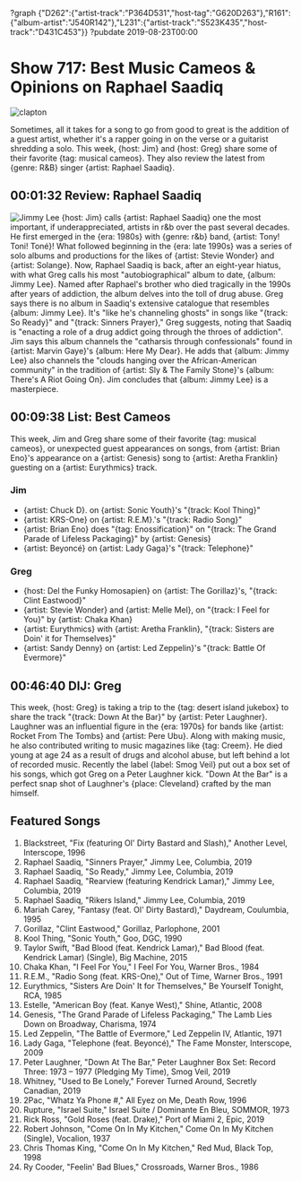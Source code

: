 ?graph {"D262":{"artist-track":"P364D531","host-tag":"G620D263"},"R161":{"album-artist":"J540R142"},"L231":{"artist-track":"S523K435","host-track":"D431C453"}}
?pubdate 2019-08-23T00:00

# Show 717: Best Music Cameos & Opinions on Raphael Saadiq
![clapton](//static.soundopinions.org/images/2019/clapton_beatles.jpg)

Sometimes, all it takes for a song to go from good to great is the addition of a guest artist, whether it's a rapper going in on the verse or a guitarist shredding a solo. This week, {host: Jim} and {host: Greg} share some of their favorite {tag: musical cameos}. They also review the latest from {genre: R&B} singer {artist: Raphael Saadiq}.


## 00:01:32 Review: Raphael Saadiq
![Jimmy Lee](https://s3.amazonaws.com/sound-images/images/2019/JimmyLee.jpg)
{host: Jim} calls {artist: Raphael Saadiq} one the most important, if underappreciated, artists in r&b over the past several decades. He first emerged in the {era: 1980s} with {genre: r&b} band, {artist: Tony! Toni! Toné}! What followed beginning in the {era: late 1990s} was a series of solo albums and productions for the likes of {artist: Stevie Wonder} and {artist: Solange}. Now, Raphael Saadiq is back, after an eight-year hiatus, with what Greg calls his most "autobiographical" album to date, {album: Jimmy Lee}. Named after Raphael's brother who died tragically in the 1990s after years of addiction, the album delves into the toll of drug abuse.  Greg says there is no album in Saadiq's extensive catalogue that resembles {album: Jimmy Lee}. It's "like he's channeling ghosts" in songs like "{track: So Ready}" and "{track: Sinners Prayer}," Greg suggests, noting that Saadiq is "enacting a role of a drug addict going through the throes of addiction".  Jim says this album channels the "catharsis through confessionals" found in {artist: Marvin Gaye}'s {album: Here My Dear}. He adds that {album: Jimmy Lee} also channels the "clouds hanging over the African-American community" in the tradition of {artist: Sly & The Family Stone}'s {album: There's A Riot Going On}. Jim concludes that {album: Jimmy Lee} is a masterpiece.

## 00:09:38 List: Best Cameos
This week, Jim and Greg share some of their favorite {tag: musical cameos}, or unexpected guest appearances on songs, from {artist: Brian Eno}'s appearance on a {artist: Genesis} song to {artist: Aretha Franklin} guesting on a {artist: Eurythmics} track.

### Jim
- {artist: Chuck D}. on {artist: Sonic Youth}'s "{track: Kool Thing}"
- {artist: KRS-One} on {artist: R.E.M}.'s "{track: Radio Song}"
- {artist: Brian Eno} does "{tag: Enossification}" on "{track: The Grand Parade of Lifeless Packaging}" by {artist: Genesis}
- {artist: Beyoncé} on {artist: Lady Gaga}'s "{track: Telephone}"

### Greg
- {host: Del the Funky Homosapien} on {artist: The Gorillaz}'s, "{track: Clint Eastwood}"
- {artist: Stevie Wonder} and {artist: Melle Mel}, on "{track: I Feel for You}" by {artist: Chaka Khan}
- {artist: Eurythmics} with {artist: Aretha Franklin}, "{track: Sisters are Doin' it for Themselves}"
- {artist: Sandy Denny} on {artist: Led Zeppelin}'s "{track: Battle Of Evermore}"

## 00:46:40 DIJ: Greg
This week, {host: Greg} is taking a trip to the {tag: desert island jukebox} to share the track "{track: Down At the Bar}" by {artist: Peter Laughner}. Laughner was an influential figure in the {era: 1970s} for bands like {artist: Rocket From The Tombs} and {artist: Pere Ubu}. Along with making music, he also contributed writing to music magazines like {tag: Creem}. He died young at age 24 as a result of drugs and alcohol abuse, but left behind a lot of recorded music. Recently the label {label: Smog Veil} put out a box set of his songs, which got Greg on a Peter Laughner kick. "Down At the Bar" is a perfect snap shot of Laughner's {place: Cleveland} crafted by the man himself.


## Featured Songs
1. Blackstreet, "Fix (featuring Ol' Dirty Bastard and Slash)," Another Level, Interscope, 1996
1. Raphael Saadiq, "Sinners Prayer," Jimmy Lee, Columbia, 2019
1. Raphael Saadiq, "So Ready," Jimmy Lee, Columbia, 2019
1. Raphael Saadiq, "Rearview (featuring Kendrick Lamar)," Jimmy Lee, Columbia, 2019
1. Raphael Saadiq, "Rikers Island," Jimmy Lee, Columbia, 2019
1. Mariah Carey, "Fantasy (feat. Ol' Dirty Bastard)," Daydream, Coulumbia, 1995
1. Gorillaz, "Clint Eastwood," Gorillaz, Parlophone, 2001
1. Kool Thing, "Sonic Youth," Goo, DGC, 1990
1. Taylor Swift, "Bad Blood (feat. Kendrick Lamar)," Bad Blood (feat. Kendrick Lamar) (Single), Big Machine, 2015
1. Chaka Khan, "I Feel For You," I Feel For You, Warner Bros., 1984
1. R.E.M., "Radio Song (feat. KRS-One)," Out of Time, Warner Bros., 1991
1. Eurythmics, "Sisters Are Doin' It for Themselves," Be Yourself Tonight, RCA, 1985
1. Estelle, "American Boy (feat. Kanye West)," Shine, Atlantic, 2008
1. Genesis, "The Grand Parade of Lifeless Packaging," The Lamb Lies Down on Broadway, Charisma, 1974
1. Led Zeppelin, "The Battle of Evermore," Led Zeppelin IV, Atlantic, 1971
1. Lady Gaga, "Telephone (feat. Beyoncé)," The Fame Monster, Interscope, 2009
1. Peter Laughner, "Down At The Bar," Peter Laughner Box Set: Record Three: 1973 – 1977 (Pledging My Time), Smog Veil, 2019
1. Whitney, "Used to Be Lonely," Forever Turned Around, Secretly Canadian, 2019
1. 2Pac, "Whatz Ya Phone #," All Eyez on Me, Death Row, 1996
1. Rupture, "Israel Suite," Israel Suite / Dominante En Bleu, SOMMOR, 1973
1. Rick Ross, "Gold Roses (feat. Drake)," Port of Miami 2, Epic, 2019
1. Robert Johnson, "Come On In My Kitchen," Come On In My Kitchen (Single), Vocalion, 1937
1. Chris Thomas King, "Come On In My Kitchen," Red Mud, Black Top, 1998
1. Ry Cooder, "Feelin' Bad Blues," Crossroads, Warner Bros., 1986
